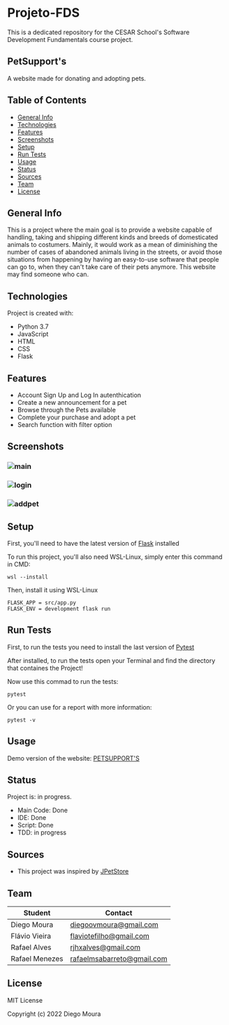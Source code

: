 # Projeto-FDS

This is a dedicated repository for the CESAR School's Software Development Fundamentals course project.

## PetSupport's

A website made for donating and adopting pets.

## Table of Contents

- [General Info](#general-info)
- [Technologies](#technologies)
- [Features](#features)
- [Screenshots](#screenshots)
- [Setup](#setup)
- [Run Tests](#run-tests)
- [Usage](#usage)
- [Status](#status)
- [Sources](#sources)
- [Team](#team)
- [License](#license)

## General Info

This is a project where the main goal is to provide a website capable of handling, taking and shipping different kinds and breeds of domesticated animals to costumers. Mainly, it would work as a mean of diminishing the number of cases of abandoned animals living in the streets, or avoid those situations from happening by having an easy-to-use software that people can go to, when they can't take care of their pets anymore. This website may find someone who can.

## Technologies

Project is created with:

- Python 3.7
- JavaScript
- HTML
- CSS
- Flask

## Features

- Account Sign Up and Log In autenthication
- Create a new announcement for a pet
- Browse through the Pets available
- Complete your purchase and adopt a pet
- Search function with filter option

## Screenshots

### ![main](https://i.imgur.com/Y1NQAuO.png)

### ![login](https://i.imgur.com/hn6VOya.png)

### ![addpet](https://i.imgur.com/lYch24C.png)

## Setup

First, you'll need to have the latest version of [Flask](https://flask.palletsprojects.com/en/2.1.x/installation/) installed

To run this project, you'll also need WSL-Linux, simply enter this command in CMD:

```
wsl --install
```

Then, install it using WSL-Linux

```
FLASK_APP = src/app.py
FLASK_ENV = development flask run
```

## Run Tests

First, to run the tests you need to install the last version of [Pytest](https://docs.pytest.org/en/7.1.x/getting-started.html)

After installed, to run the tests open your Terminal and find the directory that containes the Project!

Now use this commad to run the tests:

```
pytest
```

Or you can use for a report with more information:

```
pytest -v
```

## Usage

Demo version of the website: [PETSUPPORT'S](https://petsupports.herokuapp.com/)

## Status

Project is: in progress.

- Main Code: Done
- IDE: Done
- Script: Done
- TDD: in progress

## Sources

- This project was inspired by [JPetStore](https://petstore.octoperf.com/actions/Catalog.action)

## Team

| Student        | Contact                    |
| -------------- | -------------------------- |
| Diego Moura    | diegoovmoura@gmail.com     |
| Flávio Vieira  | flaviotefilho@gmail.com    |
| Rafael Alves   | rjhxalves@gmail.com        |
| Rafael Menezes | rafaelmsabarreto@gmail.com |

## License

MIT License

Copyright (c) 2022 Diego Moura